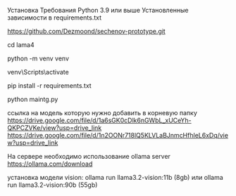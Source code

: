 Установка Требования Python 3.9 или выше Установленные зависимости в requirements.txt


https://github.com/Dezmoond/sechenov-prototype.git

cd lama4

python -m venv venv

venv\Scripts\activate

pip install -r requirements.txt

python maintg.py

ссылка на модель которую нужно добавить в корневую папку  
https://drive.google.com/file/d/1a6sGK0cDlk6nGWbL_xUCeYh-QKPCZVKe/view?usp=drive_link
https://drive.google.com/file/d/1n2OONr718lQ5KLVLaBJnmcHfhleL6xDq/view?usp=drive_link

На сервере необходимо использование ollama server https://ollama.com/download

установка модели vision:
ollama run llama3.2-vision:11b (8gb) или ollama run llama3.2-vision:90b (55gb)
